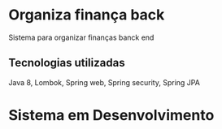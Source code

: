 # Organiza finança back
Sistema para organizar finanças banck end

## Tecnologias utilizadas
Java 8, 
Lombok,
Spring web,
Spring security,
Spring JPA

# Sistema em Desenvolvimento
